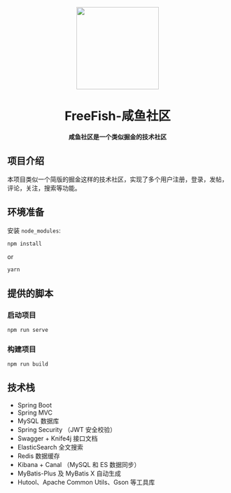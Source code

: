 <p align="center">
    <img src=https://img.freefish.love/logo.png width=188/>
</p>
<h1 align="center">FreeFish-咸鱼社区</h1>
<p align="center"><strong>咸鱼社区是一个类似掘金的技术社区</strong></p>

## 项目介绍

本项目类似一个简版的掘金这样的技术社区，实现了多个用户注册，登录，发帖，评论，关注，搜索等功能。

## 环境准备

安装 `node_modules`:

```bash
npm install
```

or

```bash
yarn
```

## 提供的脚本

### 启动项目

```bash
npm run serve
```

### 构建项目

```bash
npm run build
```

## 技术栈

- Spring Boot
- Spring MVC
- MySQL 数据库
- Spring Security （JWT 安全校验）
- Swagger + Knife4j 接口文档
- ElasticSearch 全文搜索
- Redis 数据缓存
- Kibana + Canal （MySQL 和 ES 数据同步）
- MyBatis-Plus 及 MyBatis X 自动生成
- Hutool、Apache Common Utils、Gson 等工具库